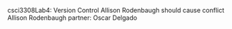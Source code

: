 csci3308Lab4: Version Control
Allison Rodenbaugh  should cause conflict
Allison Rodenbaugh
partner: Oscar Delgado

